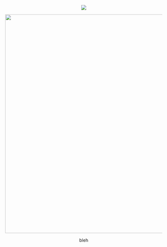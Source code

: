 <div align="center">
  
  <a href="">![](https://komarev.com/ghpvc/?username=eternalrecluse&color=B8BCF2&label=♱&base=8970)</a>

</div>
<p align="center"> <img width="700" src="https://64.media.tumblr.com/9dabb78e1d9d313c4846787ce4756b74/ea62c093d532c8b3-34/s2048x3072/48631ba7d6200df6afe6a84cc7b84bec0ec3d83f.pnj" </p>

<p align="center">bleh</p>

<div align="center">







